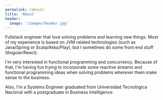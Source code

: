 ```yaml
---
permalink: /about/
title: 'About'
header:
  image: '/images/header.jpg'
---
```


Fullstack engineer that love solving problems and learning new things. Most of my experience is based on JVM related technologies (such as Java/Spring or Scala/Akka/Play), but I sometimes do some front end stuff (Angular/React).

I'm very interested in functional programming and concurrency. Because of that, I'm having fun trying to incorporate some reactive streams and functional programming ideas when solving problems wherever them make sense to the business.

Also, I'm a Systems Engineer graduated from Universidad Tecnológica Nacional with a postgraduate in Business Intelligence.